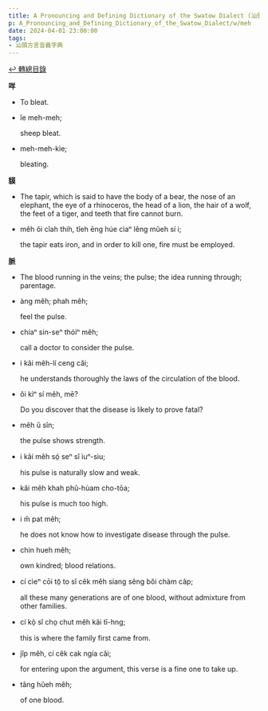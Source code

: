 ```yaml
---
title: A Pronouncing and Defining Dictionary of the Swatow Dialect (汕頭方言音義字典) / meh
p: A_Pronouncing_and_Defining_Dictionary_of_the_Swatow_Dialect/w/meh
date: 2024-04-01 23:00:00
tags: 
- 汕頭方言音義字典
---
```


[↩️ 轉總目錄](/A_Pronouncing_and_Defining_Dictionary_of_the_Swatow_Dialect)


**咩**
- To bleat.

- îe meh-meh;

  sheep bleat.

- meh-meh-kìe;

  bleating.

**貘**
- The tapir, which is said to have the body of a  bear, the nose of an elephant, the eye of a rhinoceros, the head of a  lion, the hair of a wolf, the feet of a tiger, and teeth that fire  cannot burn.

- mêh ŏi cîah thih, tîeh ēng húe cìaⁿ lêng mûeh sí i;

  the tapir eats iron, and in order to kill one, fire must be employed.

**脈**
- The blood running in the veins; the pulse; the idea running through; parentage.

- àng mêh; phah mêh;

  feel the pulse.

- chíaⁿ sin-seⁿ thóiⁿ mêh;

  call a doctor to consider the pulse.

- i kâi mêh-lí ceng căi;

  he understands thoroughly the laws of the circulation of the blood.

- ŏi kìⁿ sí mêh, mē?

  Do you discover that the disease is likely to prove fatal?

- mêh ŭ sîn;

  the pulse shows strength.

- i kâi mêh só̤ seⁿ sĭ ìuⁿ-sìu;

  his pulse is naturally slow and weak.

- kâi mêh khah phû-hùam cho-tōa;

  his pulse is much too high.

- i m̄ pat mêh;

  he does not know how to investigate disease through the pulse.

- chin hueh mêh;

  own kindred; blood relations.

- cí cìeⁿ cōi tō̤ to sĭ cêk mêh siang sêng bŏi chàm câp;

  all these many generations are of one blood, without admixture from other families.

- cí kò̤ sĭ cho̤ chut mêh kâi tī-hng;

  this is where the family first came from.

- jîp mêh, cí cêk cak ngía căi;

  for entering upon the argument, this verse is a fine one to take up.

- tâng hûeh mêh;

  of one blood.